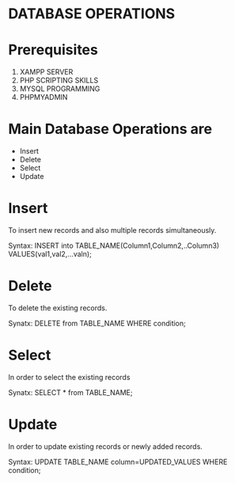 # DATABASE OPERATIONS
# Prerequisites 
1) XAMPP SERVER
2) PHP SCRIPTING SKILLS
3) MYSQL PROGRAMMING
4) PHPMYADMIN 
# Main Database Operations are 
   - Insert 
   - Delete
   - Select
   - Update
# Insert 
To insert new records and also multiple records simultaneously.

Syntax:  INSERT into TABLE_NAME(Column1,Column2,..Column3) VALUES(val1,val2,...valn);

# Delete 

To delete the existing records.

Synatx: DELETE from TABLE_NAME WHERE condition;

# Select 

In order to select the existing records 

Synatx: SELECT * from TABLE_NAME;

# Update

In order to update existing records or newly added records.

Syntax: UPDATE TABLE_NAME column=UPDATED_VALUES WHERE condition;
